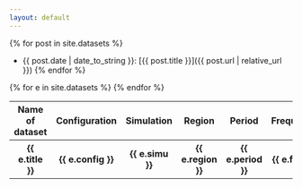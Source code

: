 ```yaml
---
layout: default
---
```


  {% for post in site.datasets %}
  - {{ post.date | date_to_string }}: [{{ post.title }}]({{ post.url | relative_url }})
  {% endfor %}


<table>
  <thead>
      <tr>
          <th> Name of dataset</th>
          <th> Configuration</th>
          <th> Simulation</th>
          <th> Region</th>
          <th> Period</th>
          <th> Frequency</th>
          <th> Variables</th>
          <th> Size</th>
          <th> Opendap link</th>
          <th> Cal path</th>
          <th> GRICAD path</th>
          <th> Adastra path</th>
      </tr>  
  </thead>
  <tbody>
  {% for e in site.datasets %}
      <tr>
          <th>{{ e.title }}</th>
          <th>{{ e.config }}</th>
          <th>{{ e.simu }}</th>
          <th>{{ e.region }}</th>
          <th>{{ e.period }}</th>
          <th>{{ e.freq }}</th>
          <th>{{ e.vars }}</th>
          <th>{{ e.size }}</th>
          <th>{{ e.opendap }}</th>
          <th>{{ e.cal1 }}</th>
          <th>{{ e.gricad }}</th>
          <th>{{ e.adastra }}</th>
      </tr>
  {% endfor %}
  </tbody>
</table>
